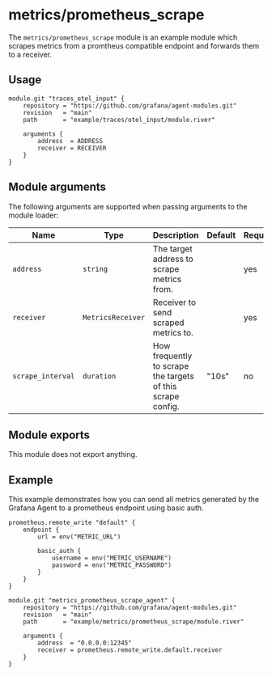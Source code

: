 # metrics/prometheus_scrape

The `metrics/prometheus_scrape` module is an example module which scrapes
metrics from a promtheus compatible endpoint and forwards them to a receiver.

## Usage

```river
module.git "traces_otel_input" {
	repository = "https://github.com/grafana/agent-modules.git"
	revision   = "main"
	path       = "example/traces/otel_input/module.river"

	arguments {
		address  = ADDRESS
		receiver = RECEIVER
	}
}

```

## Module arguments

The following arguments are supported when passing arguments to the module
loader:

| Name | Type | Description | Default | Required
| ---- | ---- | ----------- | ------- | --------
| `address`         | `string`          | The target address to scrape metrics from. | | yes
| `receiver`        | `MetricsReceiver` | Receiver to send scraped metrics to. | | yes
| `scrape_interval` | `duration`        | How frequently to scrape the targets of this scrape config. | "10s" | no

## Module exports

This module does not export anything.

## Example

This example demonstrates how you can send all metrics generated by the Grafana
Agent to a prometheus endpoint using basic auth.

```river
prometheus.remote_write "default" {
	endpoint {
		url = env("METRIC_URL")

		basic_auth {
			username = env("METRIC_USERNAME")
			password = env("METRIC_PASSWORD")
		}
	}
}

module.git "metrics_prometheus_scrape_agent" {
	repository = "https://github.com/grafana/agent-modules.git"
	revision   = "main"
	path       = "example/metrics/prometheus_scrape/module.river"

	arguments {
		address  = "0.0.0.0:12345"
		receiver = prometheus.remote_write.default.receiver
	}
}

```
